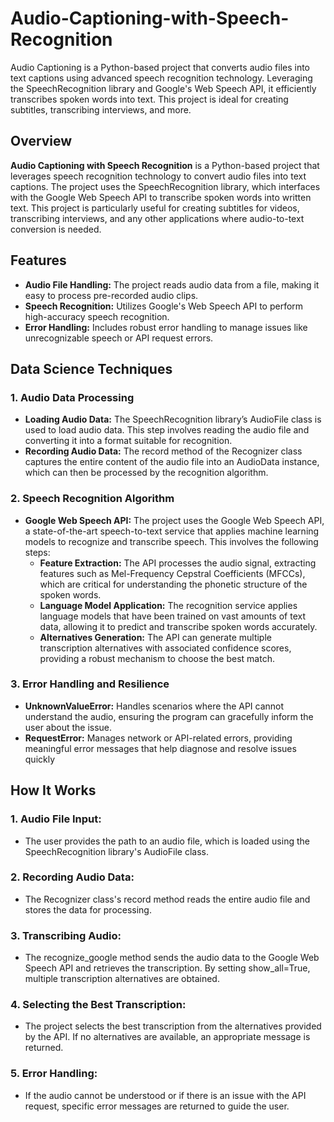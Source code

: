 # Audio-Captioning-with-Speech-Recognition
Audio Captioning is a Python-based project that converts audio files into text captions using advanced speech recognition technology. Leveraging the SpeechRecognition library and Google's Web Speech API, it efficiently transcribes spoken words into text. This project is ideal for creating subtitles, transcribing interviews, and more.

## Overview
**Audio Captioning with Speech Recognition** is a Python-based project that leverages speech recognition technology to convert audio files into text captions. The project uses the SpeechRecognition library, which interfaces with the Google Web Speech API to transcribe spoken words into written text. This project is particularly useful for creating subtitles for videos, transcribing interviews, and any other applications where audio-to-text conversion is needed.

## Features

- **Audio File Handling:** The project reads audio data from a file, making it easy to process pre-recorded audio clips.
- **Speech Recognition:** Utilizes Google's Web Speech API to perform high-accuracy speech recognition.
- **Error Handling:** Includes robust error handling to manage issues like unrecognizable speech or API request errors.

## Data Science Techniques

### 1. Audio Data Processing
  - **Loading Audio Data:** The SpeechRecognition library’s AudioFile class is used to load audio data. This step involves reading the audio file and converting it into a format suitable for recognition.
  - **Recording Audio Data:** The record method of the Recognizer class captures the entire content of the audio file into an AudioData instance, which can then be processed by the recognition algorithm.

### 2. Speech Recognition Algorithm
  - **Google Web Speech API:** The project uses the Google Web Speech API, a state-of-the-art speech-to-text service that applies machine learning models to recognize and transcribe speech. This involves the following steps:
    - **Feature Extraction:** The API processes the audio signal, extracting features such as Mel-Frequency Cepstral Coefficients (MFCCs), which are critical for understanding the phonetic structure of the spoken words.
    - **Language Model Application:** The recognition service applies language models that have been trained on vast amounts of text data, allowing it to predict and transcribe spoken words accurately.
    - **Alternatives Generation:** The API can generate multiple transcription alternatives with associated confidence scores, providing a robust mechanism to choose the best match.

### 3. Error Handling and Resilience
  - **UnknownValueError:** Handles scenarios where the API cannot understand the audio, ensuring the program can gracefully inform the user about the issue.
  - **RequestError:** Manages network or API-related errors, providing meaningful error messages that help diagnose and resolve issues quickly

## How It Works

### 1. Audio File Input:
- The user provides the path to an audio file, which is loaded using the SpeechRecognition library's AudioFile class.

### 2. Recording Audio Data:
- The Recognizer class's record method reads the entire audio file and stores the data for processing.

### 3. Transcribing Audio:
- The recognize_google method sends the audio data to the Google Web Speech API and retrieves the transcription. By setting show_all=True, multiple transcription alternatives are obtained.

### 4. Selecting the Best Transcription:
- The project selects the best transcription from the alternatives provided by the API. If no alternatives are available, an appropriate message is returned.

### 5. Error Handling:
- If the audio cannot be understood or if there is an issue with the API request, specific error messages are returned to guide the user.

